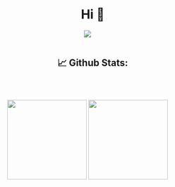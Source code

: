 <div id="user-content-toc">
  <ul align="center">
    <summary><h1>Hi 👋</h1></summary>
  </ul>
</div>

<div align="center">  
  
  ![](https://komarev.com/ghpvc/?username=Yo-Karma&style=for-the-badge&color=grey)
  
</div>

<div id="user-content-toc">
  <ul align="center">
    <summary><h2 style="display: inline-block">📈 Github Stats:</h2></summary>
  </ul>
</div>

<br>
<p align="center">
<a>
  <img height="180em" src="https://github-stats-yo-karmas-projects.vercel.app/api?username=Yo-Karma&show_icons=true&include_all_commits=true&count_private=true&theme=dracula"/>
  <img height="180em" src="https://github-stats-yo-karmas-projects.vercel.app/api/top-langs/?username=Yo-Karma&layout=compact&theme=dracula&hide=RTF"/>
</a>
</p>
